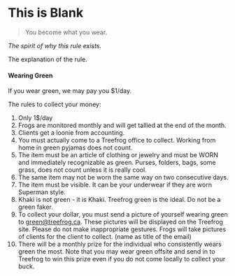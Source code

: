 # This is Blank

> You become what you wear.

<i>The spirit of why this rule exists.</i>

 The explanation of the rule.
 
#### Wearing Green

If you wear green, we may pay you $1/day.

The rules to collect your money:

1. Only 1$/day
2. Frogs are monitored monthly and will get tallied at the end of the month.
3. Clients get a loonie from accounting.
4. You must actually come to a Treefrog office to collect. Working from home in green pyjamas does not count.
5. The item must be an article of clothing or jewelry and must be WORN and immediately recognizable as green. Purses, folders, bags, some grass, does not count unless it is really cool.
6. The same item may not be worn the same way on two consecutive days.
7. The item must be visible. It can be your underwear if they are worn Superman style.
8. Khaki is not green - it is Khaki. Treefrog green is the ideal. Do not be a green faker.
9. To collect your dollar, you must send a picture of yourself wearing green to green@treefrog.ca. These pictures will be displayed on the Treefrog site. Please do not make inappropriate gestures. Frogs will take pictures of clients for the client to collect. (name as title of the email)
10. There will be a monthly prize for the individual who consistently wears green the most. Note that you may wear green offsite and send in to Treefrog to win this prize even if you do not come locally to collect your buck.


 